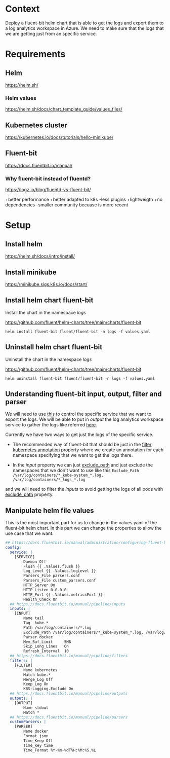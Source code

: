 # Context

Deploy a fluent-bit helm chart that is able to get the logs and export them to a log analytics workspace in Azure. We need to make sure that the logs that we are getting just from an specific service.

# Requirements

## Helm

https://helm.sh/

### Helm values

https://helm.sh/docs/chart_template_guide/values_files/

## Kubernetes cluster

https://kubernetes.io/docs/tutorials/hello-minikube/

## Fluent-bit

https://docs.fluentbit.io/manual/

### Why fluent-bit instead of fluentd?

https://logz.io/blog/fluentd-vs-fluent-bit/

+better performance
+better adapted to k8s
-less plugins
+lightweigth
+no dependencies
-smaller community becuase is more recent

# Setup

## Install helm

https://helm.sh/docs/intro/install/

## Install minikube

https://minikube.sigs.k8s.io/docs/start/

## Install helm chart fluent-bit

Install the chart in the namespace *logs*

https://github.com/fluent/helm-charts/tree/main/charts/fluent-bit

`helm install fluent-bit fluent/fluent-bit -n logs -f values.yaml`

## Uninstall helm chart fluent-bit

Uninstall the chart in the namespace *logs*

https://github.com/fluent/helm-charts/tree/main/charts/fluent-bit

`helm uninstall fluent-bit fluent/fluent-bit -n logs -f values.yaml`

## Understanding fluent-bit input, output, filter and parser

We will need to use [this](https://docs.fluentbit.io/manual/pipeline/inputs) to control the specific service that we want to export the logs. We will be able to put in *output* the log analytics workspace service to gather the logs like referred [here](https://docs.fluentbit.io/manual/pipeline/outputs/azure).

Currently we have two ways to get just the logs of the specific service.

* The recommended way of fluent-bit that should be just in the [filter kubernetes annotation](https://docs.fluentbit.io/manual/pipeline/filters/kubernetes#kubernetes-annotations) property where we create an annotation for each namespace specifying that we want to get the logs there.

* In the *input* property we can just [exclude_path](https://docs.fluentbit.io/manual/pipeline/inputs/tail) and just exclude the namespaces that we don't want to use like this `Exclude_Path /var/log/containers/*_kube-system_*.log, /var/log/containers/*_logs_*.log`

 and we will need to filter the *inputs* to avoid getting the logs of all pods with [exclude_path](https://docs.fluentbit.io/manual/pipeline/inputs/tail) property.

## Manipulate helm file values

This is the most important part for us to change in the values.yaml of the fluent-bit helm chart. In this part we can change the properties to allow the use case that we want.

```yaml
## https://docs.fluentbit.io/manual/administration/configuring-fluent-bit/configuration-file
config:
  service: |
    [SERVICE]
        Daemon Off
        Flush {{ .Values.flush }}
        Log_Level {{ .Values.logLevel }}
        Parsers_File parsers.conf
        Parsers_File custom_parsers.conf
        HTTP_Server On
        HTTP_Listen 0.0.0.0
        HTTP_Port {{ .Values.metricsPort }}
        Health_Check On
  ## https://docs.fluentbit.io/manual/pipeline/inputs
  inputs: |
    [INPUT]
        Name tail
        Tag  kube.*
        Path /var/log/containers/*.log
        Exclude_Path /var/log/containers/*_kube-system_*.log, /var/log/containers/*_logs_*.log
        Parser docker
        Mem_Buf_Limit     5MB
        Skip_Long_Lines   On
        Refresh_Interval  10
  ## https://docs.fluentbit.io/manual/pipeline/filters
  filters: |
    [FILTER]
        Name kubernetes
        Match kube.*
        Merge_Log Off
        Keep_Log On
        K8S-Logging.Exclude On
  ## https://docs.fluentbit.io/manual/pipeline/outputs
  outputs: |
    [OUTPUT]
        Name stdout
        Match *
  ## https://docs.fluentbit.io/manual/pipeline/parsers
  customParsers: |
    [PARSER]
        Name docker
        Format json
        Time_Keep Off
        Time_Key time
        Time_Format %Y-%m-%dT%H:%M:%S.%L
```


